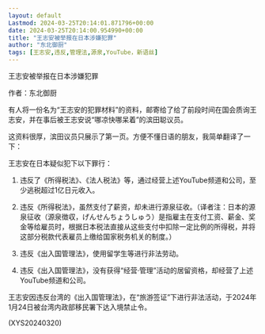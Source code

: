 ```yaml
---
layout: default
Lastmod: 2024-03-25T20:14:01.871796+00:00
date: 2024-03-25T20:14:00.954990+00:00
title: "王志安被举报在日本涉嫌犯罪"
author: "东北御厨"
tags: [王志安,违反,管理法,源泉,YouTube，新语丝]
---
```


王志安被举报在日本涉嫌犯罪

作者：东北御厨

有人将一份名为“王志安的犯罪材料”的资料，邮寄给了给了前段时间在国会质询王志安，并在事后被王志安说“哪凉快哪呆着”的滨田聪议员。

这资料很厚，滨田议员只展示了第一页。方便不懂日语的朋友，我简单翻译了一下：

王志安在日本疑似犯下以下罪行：

1. 违反了《所得税法》、《法人税法》等，通过经营上述YouTube频道和公司，至少逃税超过1亿日元收入。

2. 违反《所得税法》，虽然支付了薪资，却未进行源泉征收。（译者注：日本的源泉征收（源泉徴収，げんせんちょうしゅう）是指雇主在支付工资、薪金、奖金等给雇员时，根据日本税法直接从这些支付中扣除一定比例的所得税，并将这部分税款代表雇员上缴给国家税务机关的制度。）

3. 违反《出入国管理法》，使用留学生等进行非法劳动。

4. 违反《出入国管理法》，没有获得“经营·管理”活动的居留资格，却经营了上述YouTube频道和公司。

王志安因违反台湾的《出入国管理法》，在“旅游签证”下进行非法活动，于2024年1月24日被台湾内政部移民署下达入境禁止令。

(XYS20240320)

